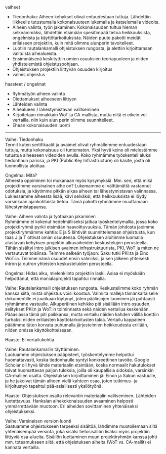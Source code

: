 vaiheet
- Tiedonhaku: Aiheen kehykset olivat entuudestaan tuttuja. Lähdettiin liikkeelle tutustumalla kokonaisuuteen lukemalla ja katselemalla videoita.
- Aiheen valinta, työn jakaminen: Kokonaisuuden tultua hieman selkeämmäksi, lähdettiin etsimään spesifimpää tietoa heikkouksista, ongelmista ja käyttötarkoituksista. Näiden puute pakotti meidät erilaiseen projektiin, kuin mitä olimme alunperin tavoitelleet.
- Luotiin rautalankamalli ohjeistuksen rungosta, ja alettiin kirjoittamaan valituista aihealueista.
- Ensimmäisenä keskityttiin omien osuuksien teoriapuoleen ja niiden yhdistelemistä ohjeistuspohjaan.
- Ohjeistuksen projektiin liittyvän osuuden kirjoitus
- valmis ohjeistus

haasteet / ongelmat
- Ryhmätyön aiheen valinta
- Olettamukset aiheeseen liittyen
- Lähteiden valinta
- Aihealueen / lähestymistavan valitseminen
- Kirjoitetaan rinnakkain WoT ja CA-mallista, mutta niitä ei oikein voi vertailla, niin kuin alun perin olimme suunnitelleet.
- Eheän kokonaisuuden luonti


--------------------------------------------------------

Vaihe: Tiedonhaku  
Termit kuten sertifikaatit ja avaimet olivat ryhmällemme entuudestaan tuttuja, mutta kokonaisuus oli tuntematon. Yksi hyvä keino oli mielestämme tutustua aiheeseen videoiden avulla. Koko ryhmämme työskenteli aluksi tiedonhaun parissa, ja PKI (Public Key Infrastructure) oli käsite, josta oli luonnollista aloittaa.

Ongelma: Mitä?  
Aiheesta oppiminen toi mukanaan myös kysymyksiä. Mm. sen, että mikä projektimme varsinainen aihe on? Lukemamme ei välttämättä vastannut odotuksia, ja käytimme pitkän aikaa aiheen tai lähestymistavan valinnassa. Lukiessamme aiheesta lisää, kävi selväksi, että heikkouksista ei löydy varsinkaan ajankohtaista tietoa. Tämä pakotti ryhmämme muuttamaan lähestymistapaansa.


Vaihe: Aiheen valinta ja työtaakan jakaminen  
Ryhmämme ei kokenut hedelmälliseksi jatkaa työskentelymallia, jossa koko projektiryhmä pyrkii etsimään haavoittuvuuksia. Tämän johdosta jaoimme projektiryhmämme kahtia: E ja S lähtivät suunnittelemaan ohjeistusta, kun taas J ja T ottivat oman osuutensa. 
Ohjeistuksen aloitimme luomalla alustavan kehyksen projektin alkuvaiheiden keskustelujen perusteella. Tähän sisältyi intro julkisen avaimen infrastruktuurista, PKI, WoT ja miten ne vertautuvat toisiinsa. Teimme selkeän työjaon: Saku tutki PKI:ta ja Eino WoT:ia. Teimme nämä osuudet ensin valmiiksi, ja sen jälkeen yhteisesti intron ja outron yhteisten keskusteluiden perusteella.

Ongelma: Hidas alku, mielenkiinto projektiin laski. Asiaa ei myöskään helpottanut, että monialaprojekti tapahtui rinnalla.

Vaihe: Rautalankamalli ohjeistuksen rungosta. 
Keskustelimme koko ryhmän kanssa siitä, mistä ohjeistus voisi koostua. Valmiita malleja tämänkaltaiselle dokumentille ei juurikaan löytynyt, joten päälinjojen luominen jäi puhtaasti ryhmämme vastuulle. Alkuperäinen kehikko piti sisällään intro osuuden, selitykset PKI:n ja WoT:in toiminnasta sekä näiden vertailua keskenään. Pääasiassa tämä piti paikkansa, mutta vertailu näiden kahden välillä koettiin turhaksi niiden erillaisten käyttötarkoitusten takia. Vertailu kappaleen päätimme täten korvata puhumalla järjestelmien heikkoudesta erillään, niiden omissa käyttökohteissaan.

Haaste: Ei vertailukohtia

Vaihe: Rautalankamallin täyttäminen.  
Luotuamme ohjeistuksen pääpisteet, työskentelymme helpottui huomattavasti, koska tiedonhaulle syntyi konkreettinen tavoite. Google Scholar oli hyvä lähde materiaalin etsintään, koska normaalit hakutulokset toivat huomattavan paljon tuloksia, joilla oli kaupallisia sidoksia, varsinkin CA-mallien osalta.
Ohjeistuksen kirjoittaminen jäi Einon ja Sakun vastuulle, ja he jakoivat tämän aiheen vielä kahteen osaa, joten tutkimus- ja kirjoitustyö tapahtui pää-asiallisesti yksilötyönä.

Haaste: Ohjeistuksen osalta relevantin materiaalin valitseminen. Lähteiden luotettavuus. Hankalan aihekokonaisuuden avaaminen helposti ymmärrettävään muotoon. Eri aiheiden sovittaminen yhtenäiseksi ohjeistukseksi.


Vaihe: Varsinaisen version luonti  
Saatuamme ohjeistukseen tarpeeksi sisältöä, lähdimme muotoilemaan siitä yhtenäisempää versiota, joka sisälsi tietosisällön lisäksi myös projektiin liittyviä osa-alueita. Sisällön luettaminen muun projektiryhmän kanssa johti mm. toteamukseen siitä, että ohjeistuksen aiheita (WoT vs. CA-mallit) ei kannata vertailla.

















